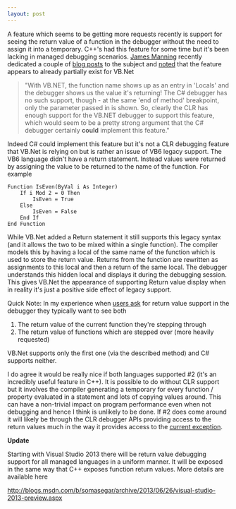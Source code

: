 ```yaml
---
layout: post
---
```

A feature which seems to be getting more requests recently is support for seeing the return value of a function in the debugger without the need to assign it into a temporary.  C++'s had this feature for some time but it's been lacking in managed debugging scenarios.  [James Manning](http://blog.sublogic.com/) recently dedicated a couple of [blog posts](http://blog.sublogic.com/2010/11/22/visual-studio-debugger-request-return-local-variable/) to the subject and [noted](http://blog.sublogic.com/2010/12/11/showing-c-method-return-in-debugger-vb-net-can-do-it/) that the feature appears to already partially exist for VB.Net

> "With VB.NET, the function name shows up as an entry in 'Locals' and the debugger shows us the value it's returning!  The C# debugger has no such support, though - at the same 'end of method' breakpoint, only the parameter passed in is shown.   So, clearly the CLR has enough support for the VB.NET debugger to support this feature, which would seem to be a pretty strong argument that the C# debugger certainly **could** implement this feature."

Indeed C# could implement this feature but it's not a CLR debugging feature that VB.Net is relying on but is rather an issue of VB6 legacy support.  The VB6 language didn't have a return statement.  Instead values were returned by assigning the value to be returned to the name of the function.  For example

``` vbnet
Function IsEven(ByVal i As Integer)
    If i Mod 2 = 0 Then 
        IsEven = True 
    Else 
        IsEven = False 
    End If 
End Function 
```

While VB.Net added a Return statement it still supports this legacy syntax (and it allows the two to be mixed within a single function).  The compiler models this by having a local of the same name of the function which is used to store the return value.  Returns from the function are rewritten as assignments to this local and then a return of the same local.  The debugger understands this hidden local and displays it during the debugging session.  This gives VB.Net the appearance of supporting Return value display when in reality it's just a positive side effect of legacy support.

Quick Note:  In my experience when [users ask](http://stackoverflow.com/questions/591086/vs-get-returned-value-in-c-code) for return value support in the debugger they typically want to see both

  1. The return value of the current function they're stepping through
  2. The return value of functions which are stepped over (more heavily requested)

VB.Net supports only the first one (via the described method) and C# supports neither.

I do agree it would be really nice if both languages supported #2 (it's an incredibly useful feature in C++).  It is possible to do without CLR support but it involves the compiler generating a temporary for every function / property evaluated in a statement and lots of copying values around.  This can have a non-trivial impact on program performance even when not debugging and hence I think is unlikely to be done.  If #2 does come around it will likely be through the CLR debugger APIs providing access to the return values much in the way it provides access to the [current exception](http://msdn.microsoft.com/en-us/library/ms230540\(pt-br,VS.90\).aspx).

**Update**

Starting with Visual Studio 2013 there will be return value debugging support for all managed languages in a uniform manner.  It will be exposed in the same way that C++ exposes function return values.  More details are available here

<http://blogs.msdn.com/b/somasegar/archive/2013/06/26/visual-studio-2013-preview.aspx>

